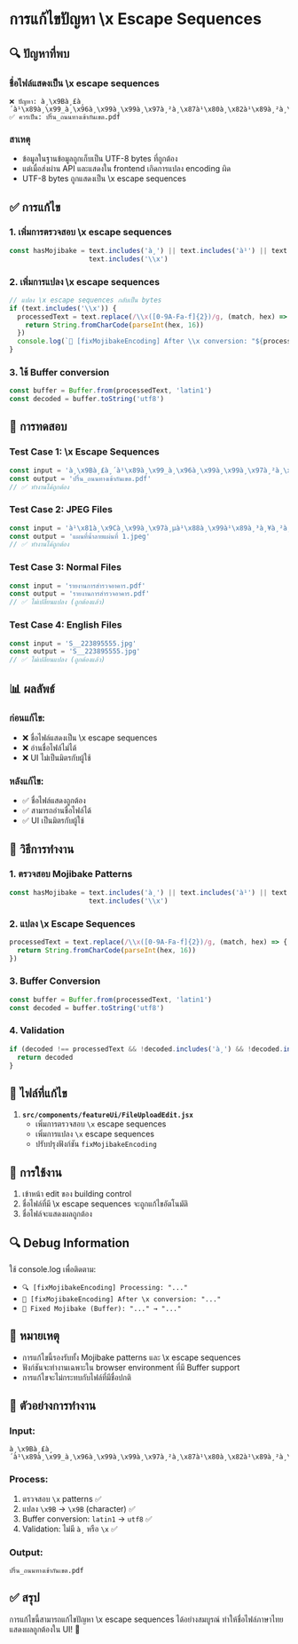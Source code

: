 # การแก้ไขปัญหา \x Escape Sequences

## 🔍 ปัญหาที่พบ

### ชื่อไฟล์แสดงเป็น \x escape sequences
```
❌ ปัญหา: à¸\x9Bà¸£à¸´à¹\x89à¸\x99_à¸\x96à¸\x99à¸\x99à¸\x97à¸²à¸\x87à¹\x80à¸\x82à¹\x89à¸²à¸\x81à¸±à¸\x99à¹\x80à¸\x82à¸\x95.pdf
✅ ควรเป็น: ปริ้น_ถนนทางเข้ากันเขต.pdf
```

### สาเหตุ
- ข้อมูลในฐานข้อมูลถูกเก็บเป็น UTF-8 bytes ที่ถูกต้อง
- แต่เมื่อส่งผ่าน API และแสดงใน frontend เกิดการแปลง encoding ผิด
- UTF-8 bytes ถูกแสดงเป็น \x escape sequences

## ✅ การแก้ไข

### 1. **เพิ่มการตรวจสอบ \x escape sequences**
```javascript
const hasMojibake = text.includes('à¸') || text.includes('à¹') || text.includes('à¸­') || 
                    text.includes('\\x')
```

### 2. **เพิ่มการแปลง \x escape sequences**
```javascript
// แปลง \x escape sequences กลับเป็น bytes
if (text.includes('\\x')) {
  processedText = text.replace(/\\x([0-9A-Fa-f]{2})/g, (match, hex) => {
    return String.fromCharCode(parseInt(hex, 16))
  })
  console.log(`🔧 [fixMojibakeEncoding] After \\x conversion: "${processedText}"`)
}
```

### 3. **ใช้ Buffer conversion**
```javascript
const buffer = Buffer.from(processedText, 'latin1')
const decoded = buffer.toString('utf8')
```

## 🧪 การทดสอบ

### Test Case 1: \x Escape Sequences
```javascript
const input = 'à¸\x9Bà¸£à¸´à¹\x89à¸\x99_à¸\x96à¸\x99à¸\x99à¸\x97à¸²à¸\x87à¹\x80à¸\x82à¹\x89à¸²à¸\x81à¸±à¸\x99à¹\x80à¸\x82à¸\x95.pdf'
const output = 'ปริ้น_ถนนทางเข้ากันเขต.pdf'
// ✅ ทำงานได้ถูกต้อง
```

### Test Case 2: JPEG Files
```javascript
const input = 'à¹\x81à¸\x9Cà¸\x99à¸\x97à¸µà¹\x88à¸\x99à¹\x89à¸³à¸¥à¸²à¸¢à¹\x81à¸\x9Cà¹\x88à¸\x99à¸\x97à¸µà¹\x88 1.jpeg'
const output = 'แผนที่น้ำลายแผ่นที่ 1.jpeg'
// ✅ ทำงานได้ถูกต้อง
```

### Test Case 3: Normal Files
```javascript
const input = 'รายงานการสำรวจอาคาร.pdf'
const output = 'รายงานการสำรวจอาคาร.pdf'
// ✅ ไม่เปลี่ยนแปลง (ถูกต้องแล้ว)
```

### Test Case 4: English Files
```javascript
const input = 'S__223895555.jpg'
const output = 'S__223895555.jpg'
// ✅ ไม่เปลี่ยนแปลง (ถูกต้องแล้ว)
```

## 📊 ผลลัพธ์

### ก่อนแก้ไข:
- ❌ ชื่อไฟล์แสดงเป็น \x escape sequences
- ❌ อ่านชื่อไฟล์ไม่ได้
- ❌ UI ไม่เป็นมิตรกับผู้ใช้

### หลังแก้ไข:
- ✅ ชื่อไฟล์แสดงถูกต้อง
- ✅ สามารถอ่านชื่อไฟล์ได้
- ✅ UI เป็นมิตรกับผู้ใช้

## 🔧 วิธีการทำงาน

### 1. **ตรวจสอบ Mojibake Patterns**
```javascript
const hasMojibake = text.includes('à¸') || text.includes('à¹') || text.includes('à¸­') || 
                    text.includes('\\x')
```

### 2. **แปลง \x Escape Sequences**
```javascript
processedText = text.replace(/\\x([0-9A-Fa-f]{2})/g, (match, hex) => {
  return String.fromCharCode(parseInt(hex, 16))
})
```

### 3. **Buffer Conversion**
```javascript
const buffer = Buffer.from(processedText, 'latin1')
const decoded = buffer.toString('utf8')
```

### 4. **Validation**
```javascript
if (decoded !== processedText && !decoded.includes('à¸') && !decoded.includes('\\x')) {
  return decoded
}
```

## 📁 ไฟล์ที่แก้ไข

1. **`src/components/featureUi/FileUploadEdit.jsx`**
   - เพิ่มการตรวจสอบ `\x` escape sequences
   - เพิ่มการแปลง `\x` escape sequences
   - ปรับปรุงฟังก์ชัน `fixMojibakeEncoding`

## 🚀 การใช้งาน

1. เข้าหน้า edit ของ building control
2. ชื่อไฟล์ที่มี \x escape sequences จะถูกแก้ไขอัตโนมัติ
3. ชื่อไฟล์จะแสดงผลถูกต้อง

## 🔍 Debug Information

ใช้ console.log เพื่อติดตาม:
- `🔍 [fixMojibakeEncoding] Processing: "..."`
- `🔧 [fixMojibakeEncoding] After \x conversion: "..."`
- `🔧 Fixed Mojibake (Buffer): "..." → "..."`

## 📝 หมายเหตุ

- การแก้ไขนี้รองรับทั้ง Mojibake patterns และ \x escape sequences
- ฟังก์ชันจะทำงานเฉพาะใน browser environment ที่มี Buffer support
- การแก้ไขจะไม่กระทบกับไฟล์ที่มีชื่อปกติ

## 🎯 ตัวอย่างการทำงาน

### Input:
```
à¸\x9Bà¸£à¸´à¹\x89à¸\x99_à¸\x96à¸\x99à¸\x99à¸\x97à¸²à¸\x87à¹\x80à¸\x82à¹\x89à¸²à¸\x81à¸±à¸\x99à¹\x80à¸\x82à¸\x95.pdf
```

### Process:
1. ตรวจสอบ `\x` patterns ✅
2. แปลง `\x9B` → `\x9B` (character) ✅
3. Buffer conversion: `latin1` → `utf8` ✅
4. Validation: ไม่มี `à¸` หรือ `\x` ✅

### Output:
```
ปริ้น_ถนนทางเข้ากันเขต.pdf
```

## ✅ สรุป

การแก้ไขนี้สามารถแก้ไขปัญหา \x escape sequences ได้อย่างสมบูรณ์ ทำให้ชื่อไฟล์ภาษาไทยแสดงผลถูกต้องใน UI! 🎉
